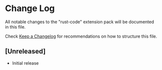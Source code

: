 # Change Log

All notable changes to the "rust-code" extension pack will be documented in this file.

Check [Keep a Changelog](http://keepachangelog.com/) for recommendations on how to structure this file.

## [Unreleased]

- Initial release
